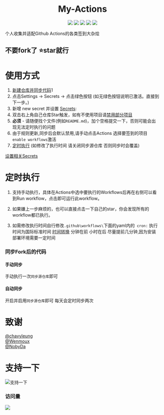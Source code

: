 
<div align="center">
<h1 align="center">My-Actions</h1>
<img src="https://img.shields.io/github/issues/MayoBlueSky/My-Actions?color=green">
<img src="https://img.shields.io/github/stars/MayoBlueSky/My-Actions?color=yellow">
<img src="https://img.shields.io/github/forks/MayoBlueSky/My-Actions?color=orange">
<img src="https://img.shields.io/github/license/MayoBlueSky/My-Actions?color=ff69b4">
<img src="https://img.shields.io/github/languages/code-size/MayoBlueSky/My-Actions?color=blueviolet">
</div>

个人收集并适配Github Actions的各类签到大杂烩
## 不要fork了 ⭐️star就行  
# 使用方式
1. [新建仓库并同步代码](RepoSync.md)1
2. 点击Settings -> Secrets -> 点击绿色按钮 (如无绿色按钮说明已激活。直接到下一步。)
3. 新增 new secret 并设置 [Secrets](Secrets.md):
4. 双击右上角自己仓库Star触发，如有不使用项目请[禁用部分项目](https://cdn.jsdelivr.net/gh/BlueskyClouds/Script/img/2020/10/19/img/2020-10-19.jpg)
6. **必须** - 请随便找个文件(例如`README.md`)，加个空格提交一下，否则可能会出现无法定时执行的问题
7. 由于规则更新,同步后会默认禁用,请手动点击Actions 选择要签到的项目 `enable workflows`激活
8. [定时执行](#定时执行) (如修改了执行时间 请关闭同步源仓库  否则同步时会覆盖)

[设置相关Secrets](Secrets.md)

# 定时执行
1. 支持手动执行，具体在Actions中选中要执行的Workflows后再在右侧可以看到Run workflow，点击即可运行此workflow。

2. 如果嫌上一步麻烦的，也可以直接点击一下自己的star，你会发现所有的workflow都已执行。

3. 如需修改执行时间自行修改`.github\workflows\`下面的yaml内的` cron:` 执行时间为国际标准时间 [时间转换](http://www.timebie.com/cn/universalbeijing.php) 分钟在前 小时在后 尽量提前几分钟,因为安装部署环境需要一定时间

### 同步Fork后的代码

#### 手动同步

手动执行一次`同步源仓库`即可
#### 自动同步
开启并启用`同步源仓库`即可 每天会定时同步两次
# 致谢

[@chavyleung](https://github.com/chavyleung/)  
[@Wenmoux](https://github.com/Wenmoux/)  
[@NobyDa](https://github.com/NobyDa/)

# 支持一下

  ![支持一下](https://cdn.jsdelivr.net/gh/BlueskyClouds/Script@master/img/2021/05/25/img/wx.png)
### 访问量

![](http://profile-counter.glitch.me/MayoBlueSky/count.svg)
